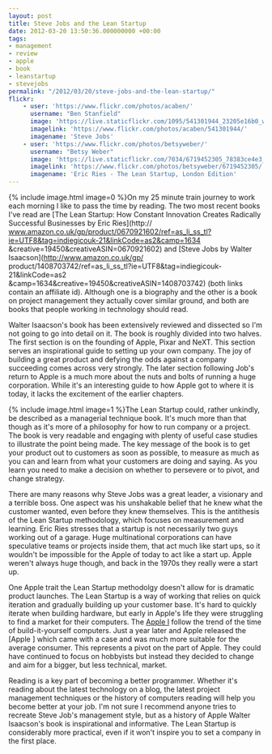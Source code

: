 ```yaml
---
layout: post
title: Steve Jobs and the Lean Startup
date: 2012-03-20 13:50:36.000000000 +00:00
tags:
- management
- review
- apple
- book
- leanstartup
- stevejobs
permalink: "/2012/03/20/steve-jobs-and-the-lean-startup/"
flickr:
    - user: 'https://www.flickr.com/photos/acaben/'
      username: "Ben Stanfield"
      image: 'https://live.staticflickr.com/1095/541301944_23205e16b0_w.jpg'
      imagelink: 'https://www.flickr.com/photos/acaben/541301944/'
      imagename: 'Steve Jobs'
    - user: 'https://www.flickr.com/photos/betsyweber/'
      username: "Betsy Weber"
      image: 'https://live.staticflickr.com/7034/6719452305_78383ce4e3_w.jpg'
      imagelink: 'https://www.flickr.com/photos/betsyweber/6719452305/'
      imagename: 'Eric Ries - The Lean Startup, London Edition'
---
```

{% include image.html image=0 %}On my 25 minute train journey to work each morning I like to pass the time by
reading. The two most recent books I've read are
[The Lean Startup: How Constant Innovation Creates Radically Successful Businesses by Eric Ries](http://
www.amazon.co.uk/gp/product/0670921602/ref=as_li_ss_tl?ie=UTF8&tag=indiegicouk-21&linkCode=as2&camp=1634
&creative=19450&creativeASIN=0670921602) and [Steve Jobs by Walter Isaacson](http://www.amazon.co.uk/gp/
product/1408703742/ref=as_li_ss_tl?ie=UTF8&tag=indiegicouk-21&linkCode=as2
&camp=1634&creative=19450&creativeASIN=1408703742) (both links contain an affiliate id). Although one is a
biography and the other is a book on project management they actually cover similar ground, and both are books
that people working in technology should read.

Walter Isaacson's book has been extensively reviewed and dissected so I'm not going to go into detail on it.
The book is roughly divided into two halves. The first section is on the founding of Apple, Pixar and NeXT.
This section serves an inspirational guide to setting up your own company. The joy of building a great product
and defying the odds against a company succeeding comes across very strongly. The later section following
Job's return to Apple is a much more about the nuts and bolts of running a huge corporation. While it's an
interesting guide to how Apple got to where it is today, it lacks the excitement of the earlier chapters.
<!--more-->

{% include image.html image=1 %}The Lean Startup could, rather unkindly, be described as a managerial
technique book. It's much more than that though as it's more of a philosophy for how to run company or a
project. The book is very readable and engaging with plenty of useful case studies to illustrate the point
being made. The key message of the book is to get your product out to customers as soon as possible, to
measure as much as you can and learn from what your customers are doing and saying. As you learn you need to
make a decision on whether to persevere or to pivot, and change strategy.

There are many reasons why Steve Jobs was a great leader, a visionary and a terrible boss. One aspect was his
unshakable belief that he knew what the customer wanted, even before they knew themselves. This is the
antithesis of the Lean Startup methodology, which focuses on measurement and learning. Eric Ries stresses that
a startup is not necessarily two guys working out of a garage. Huge multinational corporations can have
speculative teams or projects inside them, that act much like start ups, so it wouldn't be impossible for the
Apple of today to act like a start up. Apple weren't always huge though, and back in the 1970s they really
were a start up.

One Apple trait the Lean Startup methodolgy doesn't allow for is dramatic product launches. The Lean Startup
is a way of working that relies on quick iteration and gradually building up your customer base. It's hard to
quickly iterate when building hardware, but early in Apple's life they were struggling to find a market for
their computers. The [Apple I](http://en.wikipedia.org/wiki/Apple_I) follow the trend of the time
of build-it-yourself computers. Just a year later and Apple released the
[Apple ][](http://en.wikipedia.org/wiki/Apple_II_series) which came with a case and was much more
suitable for the average consumer. This represents a pivot on the part of Apple. They could have continued to
focus on hobbyists but instead they decided to change and aim for a bigger, but less technical, market.

Reading is a key part of becoming a better programmer. Whether it's reading about the latest technology on a
blog, the latest project management techniques or the history of computers reading will help you become better
at your job. I'm not sure I recommend anyone tries to recreate Steve Job's management style, but as a history
of Apple Walter Isaacson's book is inspirational and informative. The Lean Startup is considerably more
practical, even if it won't inspire you to set a company in the first place.
